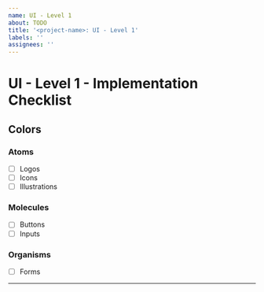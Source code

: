 ```yaml
---
name: UI - Level 1
about: TODO
title: '<project-name>: UI - Level 1'
labels: ''
assignees: ''
---
```


# UI - Level 1 - Implementation Checklist

## Colors

### Atoms

- [ ] Logos
- [ ] Icons
- [ ] Illustrations

### Molecules

- [ ] Buttons
- [ ] Inputs

### Organisms

- [ ] Forms

---
